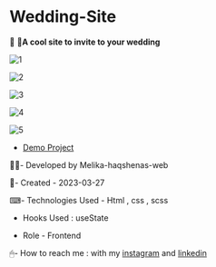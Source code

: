 # Wedding-Site

 👰 🤵**A cool site to invite to your wedding**

![1](https://user-images.githubusercontent.com/126666369/224512038-8cbfc5d4-b3db-49de-bdc9-27504bbae833.jpg)

![2](https://user-images.githubusercontent.com/126666369/224512075-5fa81558-8182-49ab-9e7f-38b6c754632b.jpg)

![3](https://user-images.githubusercontent.com/126666369/224512089-2b73e62b-edd6-4600-a702-63fee65d7a9e.jpg)

![4](https://user-images.githubusercontent.com/126666369/224512091-0792ef2b-3b10-493c-ba3d-9e96eea55734.jpg)

![5](https://user-images.githubusercontent.com/126666369/224512093-9c584985-3bf9-4f5c-9c47-631a6ed09eef.jpg)

- [Demo Project](https://melika-haqshenas-web.github.io/Wedding-Site/)

👩‍💻- Developed by Melika-haqshenas-web

📅- Created - 2023-03-27

⌨- Technologies Used - Html , css , scss 

- Hooks Used : useState 

- Role - Frontend

🖱- How to reach me : with my [instagram](https://www.instagram.com/melika.haqshenas_web/) and [linkedin](https://www.linkedin.com/in/melika-haqshenas-986b241a3)

